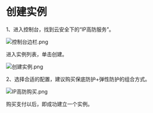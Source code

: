 # **创建实例**

1、进入控制台，找到云安全下的“IP高防服务”。

![控制台边栏.png](https://img1.jcloudcs.com/cms/fb6d2d25-98f1-4f35-a761-521534ca920520180321174456.png)

进入实例列表，单击创建。

![创建实例.png](https://img1.jcloudcs.com/cms/b671b896-c345-46ed-9256-84d02a66636520180321174558.png)

2、选择合适的配置，建议购买保底防护+弹性防护的组合方式。

![IP高防购买.png](https://img1.jcloudcs.com/cms/39ad6f26-b19b-4698-b512-97b59e5488b120180321174631.png)

购买支付以后，即成功建立一个实例。